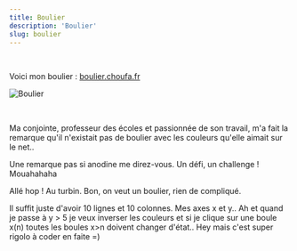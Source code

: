 ```yaml
---
title: Boulier
description: 'Boulier'
slug: boulier
---
```


<br/>

Voici mon boulier : [boulier.choufa.fr](https://boulier.choufa.fr/)
<br/>

![Boulier](assets/boulier.png)

<br/>

<p>Ma conjointe, professeur des écoles et passionnée de son travail, m'a fait la remarque qu'il n'existait pas de boulier avec les couleurs qu'elle aimait sur le net..</p>
<p>Une remarque pas si anodine me direz-vous. Un défi, un challenge ! Mouahahaha</p>
<p>Allé hop ! Au turbin. Bon, on veut un boulier, rien de compliqué.</p>
<p>Il suffit juste d'avoir 10 lignes et 10 colonnes. Mes axes x et y.. Ah et quand je passe à y > 5 je veux inverser les couleurs et si je clique sur une boule x(n) toutes les boules x>n doivent changer d'état.. Hey mais c'est super rigolo à coder en faite =)</p>
